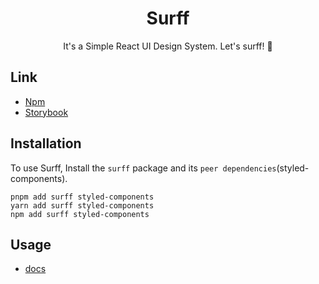 <div align="center">
    <h1><strong>Surff</strong></h1>
    <div>It's a Simple React UI Design System. Let's surff! 🌊</div>
</div>

## Link

- [Npm](https://www.npmjs.com/package/surff)
- [Storybook](https://minjeongss.github.io/surff)

## Installation

To use Surff, Install the `surff` package and its `peer dependencies`(styled-components).

```
pnpm add surff styled-components
yarn add surff styled-components
npm add surff styled-components
```

## Usage

- [docs](https://github.com/minjeongss/surff/tree/main/examples)
